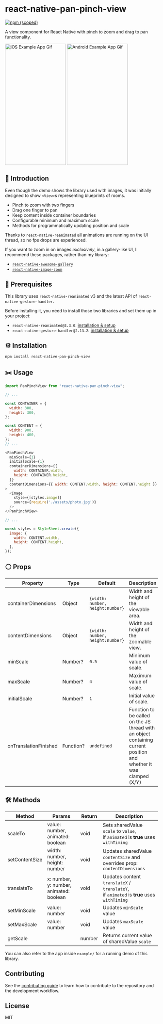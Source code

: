 # react-native-pan-pinch-view
<a href="https://www.npmjs.com/package/react-native-pan-pinch-view">
    <img alt="npm (scoped)" src="https://img.shields.io/npm/v/react-native-pan-pinch-view?style=flat">
</a>

A view component for React Native with pinch to zoom and drag to pan functionality.

<img width="200" height="400" src="ios.gif" alt="iOS Example App Gif"> <img width="200" height="400" src="android.gif" alt="Android Example App Gif">


## 👋 Introduction

Even though the demo shows the library used with images, it was initially designed to show `<View>`s representing blueprints of rooms. 

- Pinch to zoom with two fingers
- Drag one finger to pan
- Keep content inside container boundaries
- Configurable minimum and maximum scale
- Methods for programmatically updating position and scale

Thanks to `react-native-reanimated` all animations are running on the UI thread, so no fps drops are experienced.

If you want to zoom in on images *exclusively*, in a gallery-like UI, I recommend these packages, rather than my library:

- [`react-native-awesome-gallery`](https://github.com/Flair-Dev/react-native-awesome-gallery)
- [`react-native-image-zoom`](https://github.com/likashefqet/react-native-image-zoom)


## 👀 Prerequisites

This library uses `react-native-reanimated` v3 and the latest API of `react-native-gesture-handler`.

Before installing it, you need to install those two libraries and set them up in your project:

- `react-native-reanimated@3.3.0`: [installation & setup](https://docs.swmansion.com/react-native-reanimated/)
- `react-native-gesture-handler@2.13.2`: [installation & setup](https://docs.swmansion.com/react-native-gesture-handler/docs/#installation)

## ⚙️ Installation

```sh
npm install react-native-pan-pinch-view
```

## ✂️ Usage

```js
import PanPinchView from "react-native-pan-pinch-view";

// ...

const CONTAINER = {
  width: 300,
  height: 300,
};

const CONTENT = {
  width: 900,
  height: 400,
};
// ...

<PanPinchView
  minScale={1}
  initialScale={1}
  containerDimensions={{
    width: CONTAINER.width,
    height: CONTAINER.height,
  }}
  contentDimensions={{ width: CONTENT.width, height: CONTENT.height }}
>
  <Image
    style={[styles.image]}
    source={require('./assets/photo.jpg')}
  />
</PanPinchView>

// ...

const styles = StyleSheet.create({
  image: {
    width: CONTENT.width,
    height: CONTENT.height,
  },
});

```

## ⚪ Props

| Property              | Type      | Default                          | Description                                                                                                        |
|-----------------------|-----------|----------------------------------|--------------------------------------------------------------------------------------------------------------------|
| containerDimensions   | Object    | `{width: number, height:number}` | Width and height of the viewable area.                                                                             |
| contentDimensions     | Object    | `{width: number, height:number}` | Width and height of the zoomable view.                                                                             |
| minScale              | Number?   | `0.5`                            | Minimum value of scale.                                                                                            |
| maxScale              | Number?   | `4`                              | Maximum value of scale.                                                                                            |
| initialScale          | Number?   | `1`                              | Initial value of scale.                                                                                            |
| onTranslationFinished | Function? | `undefined`                      | Function to be called on the JS thread with an object containing current position and whether it was clamped (X/Y) |

## 🛠 Methods

| Method         | Params                                  | Return | Description                                                                                  |
|----------------|-----------------------------------------|--------|----------------------------------------------------------------------------------------------|
| scaleTo        | value: number, animated: boolean        | void   | Sets sharedValue `scale` to  `value`,<br/> if `animated` is **true** uses `withTiming`       |
| setContentSize | width: number, height: number           | void   | Updates sharedValue `contentSize` and overrides prop: `contentDimensions`                    |
| translateTo    | x: number, y: number, animated: boolean | void   | Updates content `translateX` / `translateY`, <br>if `animated` is **true** uses `withTiming` |
| setMinScale    | value: number                           | void   | Updates `minScale` value                                                                     |
| setMaxScale    | value: number                           | void   | Updates `maxScale` value                                                                     |
| getScale       |                                         | number | Returns current value of sharedValue `scale`                                                 |

You can also refer to the app inside `example/` for a running demo of this library.

## Contributing

See the [contributing guide](CONTRIBUTING.md) to learn how to contribute to the repository and the development workflow.

## License

MIT
